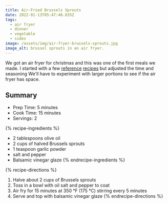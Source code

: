 ```yaml
---
title: Air-Fried Brussels Sprouts
date: 2022-01-13T05:47:40.835Z
tags:
  - air fryer
  - dinner
  - vegetable
  - sides
image: /assets/img/air-fryer-brussels-sprouts.jpg
image_alt: brussel sprouts in an air fryer.
---
```

We got an air fryer for christmas and this was one of the first meals we made. I started with a few [reference](https://www.allrecipes.com/recipe/269967/simple-air-fryer-brussels-sprouts/) [recipes](https://www.foodnetwork.com/recipes/food-network-kitchen/air-fryer-brussels-sprouts-5565493) but adjusted the time and seasoning We'll have to experiment with larger portions to see if the air fryer has space.

## Summary

* Prep Time: 5 minutes
* Cook Time: 15 minutes
* Servings: 2

{% recipe-ingredients %}

* 2 tablespoons olive oil
* 2 cups of halved Brussels sprouts
* 1 teaspoon garlic powder
* salt and pepper
* Balsamic vinegar glaze
  {% endrecipe-ingredients %}

{% recipe-directions %}

1. Halve about 2 cups of  Brussels sprouts
2. Toss in a bowl with oil salt and pepper to coat
3. Air fry for 15 minutes at 350 °F (175 °C) stirring every 5 minutes
4. Serve and top with balsamic vinegar glaze
   {% endrecipe-directions %}
